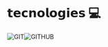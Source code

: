 
# 𝘁𝗲𝗰𝗻𝗼𝗹𝗼𝗴𝗶𝗲𝘀 💻
 ![GIT](https://img.shields.io/badge/git-000?style=for-the-badge&logo=git)![GITHUB](https://img.shields.io/badge/github-000?style=for-the-badge&logo=github)
